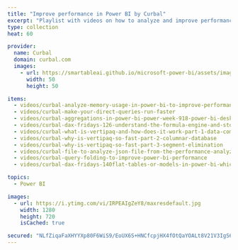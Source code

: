 ```yaml
---
title: "Improve performance in Power BI by Curbal"
excerpt: "Playlist with videos on how to analyze and improve performance of your models in Power BI"
type: collection
heat: 60

provider:
  name: Curbal
  domain: curbal.com
  images:
    - url: https://smartableai.github.io/microsoft-power-bi/assets/images/organizations/curbal.com-50x50.jpg
      width: 50
      height: 50

items:
  - videos/curbal-analyze-memory-usage-in-power-bi-to-improve-performance
  - videos/curbal-make-your-direct-queries-run-faster
  - videos/curbal-aggregations-in-power-bi-power-week-918-power-bi-desktop-update
  - videos/curbal-dax-fridays-126-understand-the-formula-engine-and-storage-engine-to-optimize-your-dax-queries
  - videos/curbal-what-is-vertipaq-and-how-does-it-work-part-1-data-compression
  - videos/curbal-why-is-vertipaq-so-fast-part-2-columnar-database
  - videos/curbal-why-is-vertipaq-so-fast-part-3-segment-elimination
  - videos/curbal-file-to-analyze-json-file-from-the-performance-analyzer-in-power-bi-part-2
  - videos/curbal-query-folding-to-improve-power-bi-performance
  - videos/curbal-dax-fridays-140flat-tables-or-models-in-power-bi-which-one-should-i-choose-and-why

topics:
  - Power BI

images:
  - url: https://i.ytimg.com/vi/IRPEAIgZeY8/maxresdefault.jpg
    width: 1280
    height: 720
    isCached: true

secured: "NLfZiqaFaXHYYXp80F6WiS9/EoUX6S+HNCfcpjHX4fOtQaYOALt8V21V3IgS6q9F1AcMWNO7G0AMjN7GZdpJojDwa8xrtiQzOboajej9pLWalwWt1D9DyBEHdzx/6ld3mpZZks4aOddJcoZ+tgPcKKTGlBJkjBvqWOCskuUUIVraWapJlWF7ZSzv8SNwWL34QaCKi4jM2NUTe5V2/UkfKdvmVHgWCOCDIZthxPUY07hw2eS1Vbh8eHkXqLujlScuMnCQts2rtE7R/4DJZ8R/Q8+86005Q75IQVKqe09S25qOHsL/jWbMMgTWCtazOaxRDJIKAKzuiSXX3OVFrZhuNYStUAkLRTfKIvqsQZpBJeo=;sxJgYUxsN819N//ElkA+YA=="
---
```


